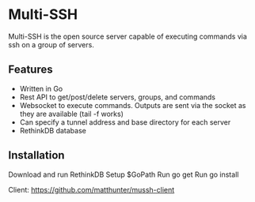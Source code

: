 Multi-SSH
=====

Multi-SSH is the open source server capable of executing commands via ssh on a group of servers.

## Features
* Written in Go
* Rest API to get/post/delete servers, groups, and commands
* Websocket to execute commands.  Outputs are sent via the socket as they are available (tail -f works)
* Can specify a tunnel address and base directory for each server
* RethinkDB database 


## Installation
Download and run RethinkDB
Setup $GoPath
Run go get
Run go install

Client: https://github.com/matthunter/mussh-client
